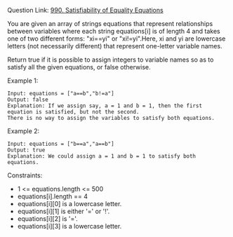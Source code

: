 Question Link: [990. Satisfiability of Equality Equations](https://leetcode.com/problems/satisfiability-of-equality-equations/)

You are given an array of strings equations that represent relationships between variables where each string equations[i] is of length 4 and takes one of two different forms: "xi==yi" or "xi!=yi".Here, xi and yi are lowercase letters (not necessarily different) that represent one-letter variable names.

Return true if it is possible to assign integers to variable names so as to satisfy all the given equations, or false otherwise.

 

Example 1:
```
Input: equations = ["a==b","b!=a"]
Output: false
Explanation: If we assign say, a = 1 and b = 1, then the first equation is satisfied, but not the second.
There is no way to assign the variables to satisfy both equations.
```

Example 2:
```
Input: equations = ["b==a","a==b"]
Output: true
Explanation: We could assign a = 1 and b = 1 to satisfy both equations.
``` 

Constraints:

* 1 <= equations.length <= 500
* equations[i].length == 4
* equations[i][0] is a lowercase letter.
* equations[i][1] is either '=' or '!'.
* equations[i][2] is '='.
* equations[i][3] is a lowercase letter.